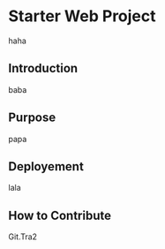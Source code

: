 # Starter Web Project
haha
## Introduction
baba
## Purpose
papa
## Deployement
lala
## How to Contribute

Git.Tra2